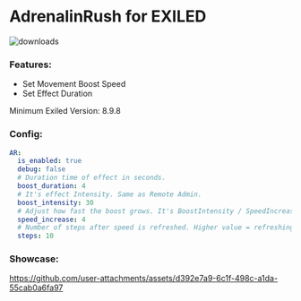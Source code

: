 # AdrenalinRush for EXILED

![downloads](https://img.shields.io/github/downloads/Vretu-Dev/AdrenalinRush/total)

### Features:
- Set Movement Boost Speed
- Set Effect Duration

Minimum Exiled Version: 8.9.8

### Config:

```yaml
AR:
  is_enabled: true
  debug: false
  # Duration time of effect in seconds.
  boost_duration: 4
  # It's effect Intensity. Same as Remote Admin.
  boost_intensity: 30
  # Adjust how fast the boost grows. It's BoostIntensity / SpeedIncrease. For example [30 Intensity / 4s Duration = 7,5 IntensityBoost per second].
  speed_increase: 4
  # Number of steps after speed is refreshed. Higher value = refreshing more frequently.
  steps: 10
```
### Showcase:
https://github.com/user-attachments/assets/d392e7a9-6c1f-498c-a1da-55cab0a6fa97

